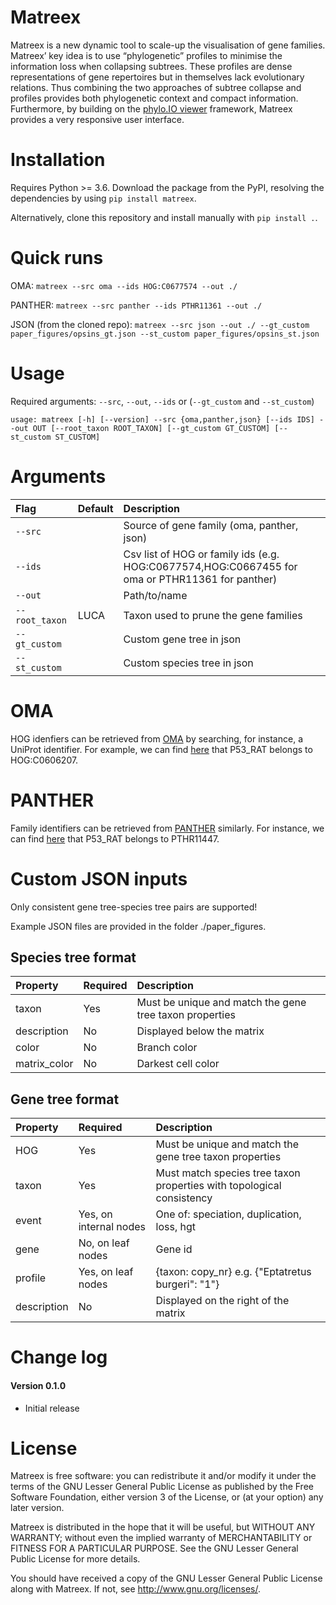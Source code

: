 # Matreex
Matreex is a new dynamic tool to scale-up the visualisation of gene families. Matreex’ key idea is to use “phylogenetic” profiles to minimise the information loss when collapsing subtrees. These profiles are dense representations of gene repertoires but in themselves lack evolutionary relations. Thus combining the two approaches of subtree collapse and profiles provides both phylogenetic context and compact information. Furthermore, by building on the [phylo.IO viewer](https://beta.phylo.io/viewer/) framework, Matreex provides a very responsive user interface.

# Installation
Requires Python >= 3.6. Download the package from the PyPI, resolving the dependencies by using ``pip install matreex``.

Alternatively, clone this repository and install manually with ``pip install .``.

# Quick runs
OMA: ``matreex --src oma --ids HOG:C0677574 --out ./``

PANTHER: ``matreex --src panther --ids PTHR11361 --out ./``

JSON (from the cloned repo): ``matreex --src json --out ./ --gt_custom paper_figures/opsins_gt.json --st_custom paper_figures/opsins_st.json``

# Usage
Required arguments: ``--src``, ``--out``, ``--ids`` or (``--gt_custom`` and ``--st_custom``)

``usage: matreex [-h] [--version] --src {oma,panther,json} [--ids IDS] --out OUT [--root_taxon ROOT_TAXON] [--gt_custom GT_CUSTOM]
               [--st_custom ST_CUSTOM]``

# Arguments
| Flag                 | Default                | Description |
|:--------------------|:----------------------|:-----------|
| ``--src``||Source of gene family (oma, panther, json)
| ``--ids``||Csv list of HOG or family ids (e.g. HOG:C0677574,HOG:C0667455 for oma or PTHR11361 for panther)
| ``--out``||Path/to/name
| ``--root_taxon``|LUCA|Taxon used to prune the gene families
| ``--gt_custom``||Custom gene tree in json
| ``--st_custom``||Custom species tree in json

# OMA
HOG idenfiers can be retrieved from [OMA](https://omabrowser.org/oma/home/) by searching, for instance, a UniProt identifier. For example, we can find [here](https://omabrowser.org/oma/search/?type=all&query=p53_rat) that P53_RAT belongs to HOG:C0606207.

# PANTHER
Family identifiers can be retrieved from [PANTHER](http://www.pantherdb.org/) similarly. For instance, we can find [here](http://www.pantherdb.org/panther/familyList.do?searchType=basic&fieldName=all&listType=6&fieldValue=P53_rat) that P53_RAT belongs to PTHR11447.

# Custom JSON inputs
Only consistent gene tree-species tree pairs are supported!

Example JSON files are provided in the folder ./paper_figures.

## Species tree format
| Property        | Required  | Description |
|:--------------------|:----------------------|:-----------|
|taxon|Yes|Must be unique and match the gene tree taxon properties
|description|No|Displayed below the matrix|
|color|No|Branch color|
|matrix_color|No|Darkest cell color|

## Gene tree format
| Property        | Required  | Description |
|:--------------------|:----------------------|:-----------|
|HOG|Yes|Must be unique and match the gene tree taxon properties
|taxon|Yes|Must match species tree taxon properties with topological consistency|
|event|Yes, on internal nodes|One of: speciation, duplication, loss, hgt|
|gene|No, on leaf nodes|Gene id|
|profile|Yes, on leaf nodes|{taxon: copy_nr} e.g. {"Eptatretus burgeri": "1"}|
|description|No|Displayed on the right of the matrix|

# Change log
#### Version 0.1.0
- Initial release

# License
   
Matreex is free software: you can redistribute it and/or modify
it under the terms of the GNU Lesser General Public License as published by
the Free Software Foundation, either version 3 of the License, or
(at your option) any later version.

Matreex is distributed in the hope that it will be useful,
but WITHOUT ANY WARRANTY; without even the implied warranty of
MERCHANTABILITY or FITNESS FOR A PARTICULAR PURPOSE. See the
GNU Lesser General Public License for more details.

You should have received a copy of the GNU Lesser General Public License
along with Matreex. If not, see <http://www.gnu.org/licenses/>.

